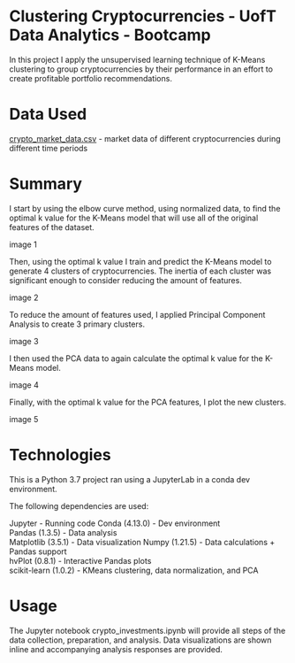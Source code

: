 # Clustering Cryptocurrencies - UofT Data Analytics - Bootcamp

In this project I apply the unsupervised learning technique of K-Means clustering to group cryptocurrencies by their performance in an effort to create profitable portfolio recommendations.

# Data Used

[crypto_market_data.csv](Resources/crypto_market_data.csv) - market data of different cryptocurrencies during different time periods

# Summary

I start by using the elbow curve method, using normalized data, to find the optimal k value for the K-Means model that will use all of the original features of the dataset.

image 1

Then, using the optimal k value I train and predict the K-Means model to generate 4 clusters of cryptocurrencies. The inertia of each cluster was significant enough to consider reducing the amount of features.

image 2

To reduce the amount of features used, I applied Principal Component Analysis to create 3 primary clusters.

image 3

I then used the PCA data to again calculate the optimal k value for the K-Means model.

image 4

Finally, with the optimal k value for the PCA features, I plot the new clusters.

image 5

# Technologies

This is a Python 3.7 project ran using a JupyterLab in a conda dev environment.

The following dependencies are used:

Jupyter - Running code 
Conda (4.13.0) - Dev environment    
Pandas (1.3.5) - Data analysis  
Matplotlib (3.5.1) - Data visualization 
Numpy (1.21.5) - Data calculations + Pandas support     
hvPlot (0.8.1) - Interactive Pandas plots   
scikit-learn (1.0.2) - KMeans clustering, data normalization, and PCA   

# Usage
The Jupyter notebook crypto_investments.ipynb will provide all steps of the data collection, preparation, and analysis. Data visualizations are shown inline and accompanying analysis responses are provided.

